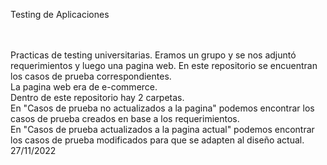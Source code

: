 Testing de Aplicaciones
<br><br>



<br>
Practicas de testing universitarias. Eramos un grupo y se nos adjuntó requerimientos y luego una pagina web.
En este repositorio se encuentran los casos de prueba correspondientes.
<br>
La pagina web era de e-commerce.
<br>
Dentro de este repositorio hay 2 carpetas.<br>
En "Casos de prueba no actualizados a la pagina" podemos encontrar los casos de prueba creados en base a los requerimientos.<br>
En "Casos de prueba actualizados  a la pagina actual" podemos encontrar los casos de prueba modificados para que se adapten al diseño actual. <br>27/11/2022
<br>
